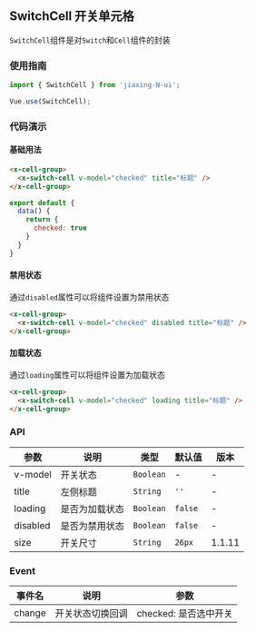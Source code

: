 ## SwitchCell 开关单元格

`SwitchCell`组件是对`Switch`和`Cell`组件的封装

### 使用指南
``` javascript
import { SwitchCell } from 'jiaxing-N-ui';

Vue.use(SwitchCell);
```

### 代码演示

#### 基础用法


```html
<x-cell-group>
  <x-switch-cell v-model="checked" title="标题" />
</x-cell-group>
```

```javascript
export default {
  data() {
    return {
      checked: true
    }
  }
}
```

#### 禁用状态
通过`disabled`属性可以将组件设置为禁用状态

```html
<x-cell-group>
  <x-switch-cell v-model="checked" disabled title="标题" />
</x-cell-group>
```

#### 加载状态
通过`loading`属性可以将组件设置为加载状态

```html
<x-cell-group>
  <x-switch-cell v-model="checked" loading title="标题" />
</x-cell-group>
```

### API

| 参数 | 说明 | 类型 | 默认值 | 版本 |
|------|------|------|------|------|
| v-model | 开关状态 | `Boolean` | - | - |
| title | 左侧标题 |  `String` | `''` | - |
| loading | 是否为加载状态 |  `Boolean` | `false` | - |
| disabled | 是否为禁用状态 |  `Boolean` | `false` | - |
| size | 开关尺寸 | `String` | `26px` | 1.1.11 |

### Event

| 事件名 | 说明 | 参数 |
|------|------|------|
| change | 开关状态切换回调 | checked: 是否选中开关 |
